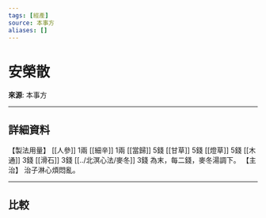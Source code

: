 ```yaml
---
tags: [經產]
source: 本事方
aliases: []
---
```


# 安榮散

**來源**: 本事方  

---

## 詳細資料
【製法用量】 [[人參]] 1兩 [[細辛]] 1兩 [[當歸]] 5錢 [[甘草]] 5錢 [[燈草]] 5錢 [[木通]] 3錢 [[滑石]] 3錢 [[../北溟心法/麥冬]] 3錢
為末，每二錢，麥冬湯調下。
【主治】
治子淋心煩悶亂。

---

## 比較

